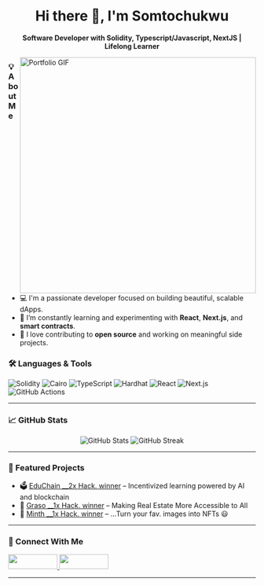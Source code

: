 <h1 align="center">Hi there 👋, I'm Somtochukwu</h1>

<p align="center">
  <strong>Software Developer with Solidity, Typescript/Javascript, NextJS | Lifelong Learner</strong>
</p>

<a href="https://www.maziofweb3.site/">
<img 
  title="click me :)"
  alt="Portfolio GIF"
  align="right"
  src="https://somtochukwu-ko.vercel.app/portfolio.gif"
  width="480"
/>
</a>

### 💡 About Me

- 💻 I'm a passionate developer focused on building beautiful, scalable dApps.
- 🔭 I’m constantly learning and experimenting with **React**, **Next.js**, and **smart contracts**.
- 🚀 I love contributing to **open source** and working on meaningful side projects.

### 🛠️ Languages & Tools

![Solidity](https://img.shields.io/badge/Solidity-363636?style=for-the-badge&logo=solidity)
![Cairo](https://img.shields.io/badge/Cairo-000000?style=for-the-badge)
![TypeScript](https://img.shields.io/badge/TypeScript-3178C6?style=for-the-badge&logo=typescript)
![Hardhat](https://img.shields.io/badge/Hardhat-FFCC00?style=for-the-badge&logo=ethereum)
![React](https://img.shields.io/badge/React-61DAFB?style=for-the-badge&logo=react)
![Next.js](https://img.shields.io/badge/Next.js-000?style=for-the-badge&logo=next.js)
![GitHub Actions](https://img.shields.io/badge/GitHub_Actions-2088FF?style=for-the-badge&logo=github-actions)

---

### 📈 GitHub Stats

<p align="center">
  <img src="https://github-readme-stats.vercel.app/api?username=soomtochukwu&show_icons=true&theme=github_dark" alt="GitHub Stats" />
  <img src="https://github-readme-streak-stats.herokuapp.com/?user=soomtochukwu&theme=github-dark" alt="GitHub Streak" />
</p>

---

### 🚀 Featured Projects

- 🗳️ [EduChain \_\_2x Hack. winner](https://cyberhack.vercel.app/) – Incentivized learning powered by AI and blockchain
- 🧪 [Graso \_\_1x Hack. winner](https://grasoo.vercel.app/) – Making Real Estate More Accessible to All
- 📡 [Minth \_\_1x Hack. winner](https://minth.vercel.app/) – ...Turn your fav. images into NFTs 😃

---

### 🔗 Connect With Me

<a href="https://twitter.com/tweetsomto">
<img src="https://img.shields.io/badge/Twitter-%231DA1F2.svg?style=for-the-badge&logo=twitter&logoColor=white" width="100" height="30" >
</img>
</a>
<a href="http://t.me/maziofweb3">
<img src="https://encrypted-tbn0.gstatic.com/images?q=tbn:ANd9GcRyEw9WRUl09jjONE9NxMR2bNttBM94O1_lJ0ml7kvXFmvKub4Tn6CPydraLTOM9l2Hfw&usqp=CAU" width="100" height="30" >
</img>
</a>

---

<!-- Add a visitor counter if you want -->
<!-- ![Profile Views](https://komarev.com/ghpvc/?username=soomtochukwu&color=blue) -->
